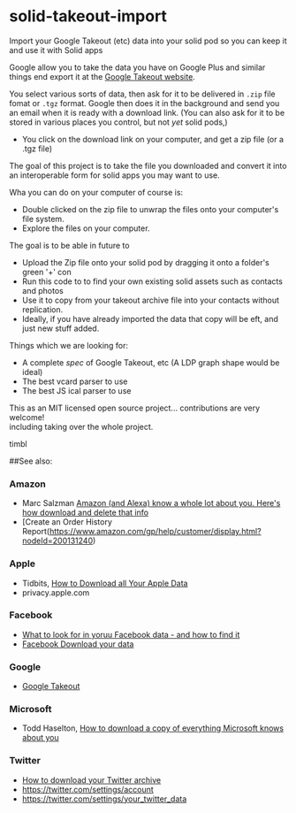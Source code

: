 # solid-takeout-import
Import your Google Takeout (etc) data into your solid pod so you can keep it and use it with Solid apps

Google allow you to take the data you have on Google Plus and similar things
end export it at the [Google Takeout website](https://takeout.google.com/).  

You select various sorts of data, then ask for it to be delivered in `.zip` file fomat or `.tgz` format.  Google then
does it in the background and send you an email when it is ready with a download link.
(You can also ask for it to be stored in various places you control, but not *yet* solid pods,)

- You click on the download link on your computer, and get a zip file (or a .tgz file)

The goal of this project is to take the file you downloaded and convert it into
an interoperable form for solid apps you may want to use.

Wha you can do on your computer of course is:

- Double clicked on the zip file to unwrap the files onto your computer's file system.
- Explore the files on your computer.

The goal is to be able in future to

- Upload the Zip file onto your solid pod by dragging it onto a folder's green '+' con
- Run this code to to find your own existing solid assets such as contacts and photos
- Use it to copy from your takeout archive file into your contacts without replication.
- Ideally, if you have already imported the data that copy will be eft, and just new stuff added.

Things which we are looking for:

- A complete *spec* of Google Takeout, etc  (A LDP graph shape would be ideal)
- The best vcard parser to use
- The best JS ical parser to use


This as an MIT licensed open source project... contributions are very welcome!  
including taking over the whole project.

timbl



##See also:

### Amazon
- Marc Salzman [Amazon (and Alexa) know a whole lot about you. Here's how download and delete that info](https://www.usatoday.com/story/tech/columnist/saltzman/2018/04/04/amazon-and-alexa-know-whole-lot-you-heres-how-download-and-delete-info/482286002/)
- [Create an Order History Report(https://www.amazon.com/gp/help/customer/display.html?nodeId=200131240)

### Apple
- Tidbits, [How to Download all Your Apple Data](https://tidbits.com/2018/05/31/how-to-download-all-your-apple-data/)
- privacy.apple.com

### Facebook
- [What to look for in yoruu Facebook data - and how to find it](https://www.wired.com/story/download-facebook-data-how-to-read/)
- [Facebook Download your data](https://www.facebook.com/dyi/)

### Google

- [Google Takeout](https://takeout.google.com/)

### Microsoft

- Todd Haselton, [How to download a copy of everything Microsoft knows about you](https://www.cnbc.com/2018/04/18/how-to-download-a-copy-of-everything-microsoft-knows-about-me.html)

### Twitter
- [How to download your Twitter archive](https://help.twitter.com/en/managing-your-account/how-to-download-your-twitter-archive)
- https://twitter.com/settings/account
- https://twitter.com/settings/your_twitter_data
